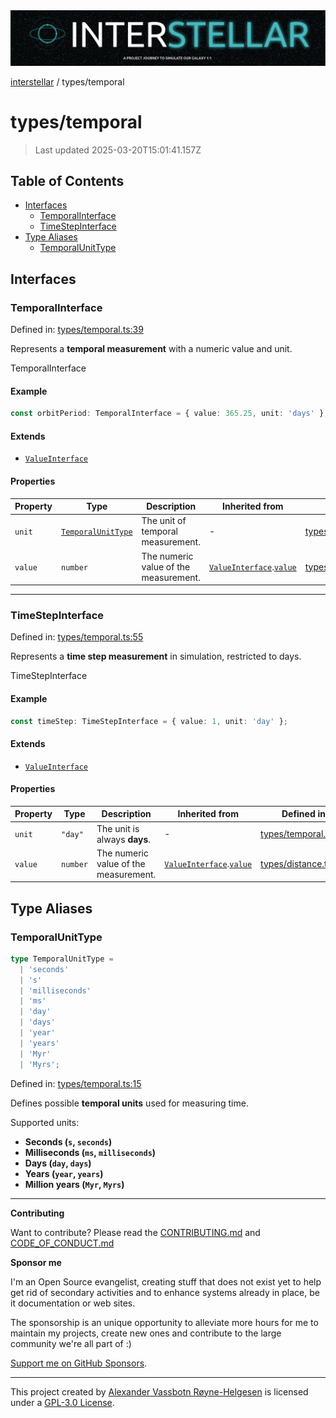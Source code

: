 <div><img alt="SPECCER logo" src="https://raw.githubusercontent.com/phun-ky/interstellar/main/public/interstellar-header.png" style="max-height:120px;"/></div>

[interstellar](../README.md) / types/temporal

# types/temporal

> Last updated 2025-03-20T15:01:41.157Z

## Table of Contents

- [Interfaces](#interfaces)
  - [TemporalInterface](#temporalinterface)
  - [TimeStepInterface](#timestepinterface)
- [Type Aliases](#type-aliases)
  - [TemporalUnitType](#temporalunittype)

## Interfaces

### TemporalInterface

Defined in:
[types/temporal.ts:39](https://github.com/phun-ky/interstellar/blob/main/src/types/temporal.ts#L39)

Represents a **temporal measurement** with a numeric value and unit.

TemporalInterface

#### Example

```ts
const orbitPeriod: TemporalInterface = { value: 365.25, unit: 'days' };
```

#### Extends

- [`ValueInterface`](distance.md#valueinterface)

#### Properties

| Property                   | Type                                               | Description                           | Inherited from                                                                | Defined in                                                                                          |
| -------------------------- | -------------------------------------------------- | ------------------------------------- | ----------------------------------------------------------------------------- | --------------------------------------------------------------------------------------------------- |
| <a id="unit"></a> `unit`   | [`TemporalUnitType`](temporal.md#temporalunittype) | The unit of temporal measurement.     | -                                                                             | [types/temporal.ts:40](https://github.com/phun-ky/interstellar/blob/main/src/types/temporal.ts#L40) |
| <a id="value"></a> `value` | `number`                                           | The numeric value of the measurement. | [`ValueInterface`](distance.md#valueinterface).[`value`](distance.md#value-2) | [types/distance.ts:41](https://github.com/phun-ky/interstellar/blob/main/src/types/distance.ts#L41) |

---

### TimeStepInterface

Defined in:
[types/temporal.ts:55](https://github.com/phun-ky/interstellar/blob/main/src/types/temporal.ts#L55)

Represents a **time step measurement** in simulation, restricted to days.

TimeStepInterface

#### Example

```ts
const timeStep: TimeStepInterface = { value: 1, unit: 'day' };
```

#### Extends

- [`ValueInterface`](distance.md#valueinterface)

#### Properties

| Property                     | Type     | Description                           | Inherited from                                                                | Defined in                                                                                          |
| ---------------------------- | -------- | ------------------------------------- | ----------------------------------------------------------------------------- | --------------------------------------------------------------------------------------------------- |
| <a id="unit-1"></a> `unit`   | `"day"`  | The unit is always **days**.          | -                                                                             | [types/temporal.ts:56](https://github.com/phun-ky/interstellar/blob/main/src/types/temporal.ts#L56) |
| <a id="value-1"></a> `value` | `number` | The numeric value of the measurement. | [`ValueInterface`](distance.md#valueinterface).[`value`](distance.md#value-2) | [types/distance.ts:41](https://github.com/phun-ky/interstellar/blob/main/src/types/distance.ts#L41) |

## Type Aliases

### TemporalUnitType

```ts
type TemporalUnitType =
  | 'seconds'
  | 's'
  | 'milliseconds'
  | 'ms'
  | 'day'
  | 'days'
  | 'year'
  | 'years'
  | 'Myr'
  | 'Myrs';
```

Defined in:
[types/temporal.ts:15](https://github.com/phun-ky/interstellar/blob/main/src/types/temporal.ts#L15)

Defines possible **temporal units** used for measuring time.

Supported units:

- **Seconds (`s`, `seconds`)**
- **Milliseconds (`ms`, `milliseconds`)**
- **Days (`day`, `days`)**
- **Years (`year`, `years`)**
- **Million years (`Myr`, `Myrs`)**

---

**Contributing**

Want to contribute? Please read the
[CONTRIBUTING.md](https://github.com/phun-ky/interstellar/blob/main/CONTRIBUTING.md)
and
[CODE_OF_CONDUCT.md](https://github.com/phun-ky/interstellar/blob/main/CODE_OF_CONDUCT.md)

**Sponsor me**

I'm an Open Source evangelist, creating stuff that does not exist yet to help
get rid of secondary activities and to enhance systems already in place, be it
documentation or web sites.

The sponsorship is an unique opportunity to alleviate more hours for me to
maintain my projects, create new ones and contribute to the large community
we're all part of :)

[Support me on GitHub Sponsors](https://github.com/sponsors/phun-ky).

---

This project created by [Alexander Vassbotn Røyne-Helgesen](http://phun-ky.net)
is licensed under a
[GPL-3.0 License](https://choosealicense.com/licenses/gpl-3.0/).
